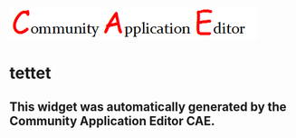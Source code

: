 ![CAE](https://github.com/CAE-Community-Application-Editor/application-17/blob/gh-pages/frontendComponent-18/img/logo.png)  

tettet
===================


This widget was automatically generated by the Community Application Editor CAE.  
---------------
